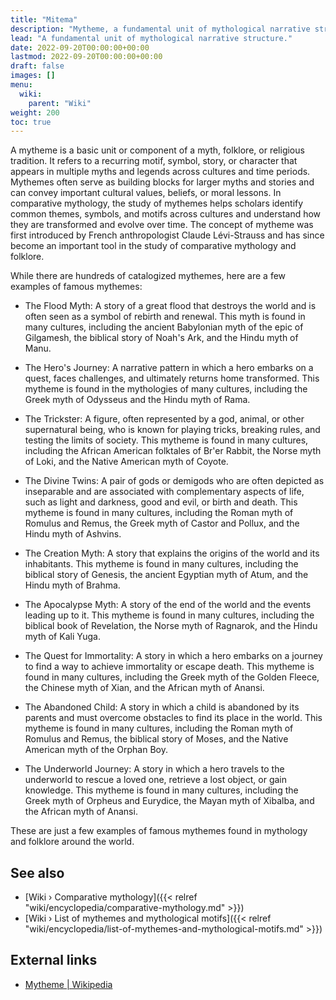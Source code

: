 ```yaml
---
title: "Mitema"
description: "Mytheme, a fundamental unit of mythological narrative structure."
lead: "A fundamental unit of mythological narrative structure."
date: 2022-09-20T00:00:00+00:00
lastmod: 2022-09-20T00:00:00+00:00
draft: false
images: []
menu:
  wiki:
    parent: "Wiki"
weight: 200
toc: true
---
```


A mytheme is a basic unit or component of a myth, folklore, or religious tradition. It refers to a recurring motif, symbol, story, or character that appears in multiple myths and legends across cultures and time periods. Mythemes often serve as building blocks for larger myths and stories and can convey important cultural values, beliefs, or moral lessons. In comparative mythology, the study of mythemes helps scholars identify common themes, symbols, and motifs across cultures and understand how they are transformed and evolve over time. The concept of mytheme was first introduced by French anthropologist Claude Lévi-Strauss and has since become an important tool in the study of comparative mythology and folklore.

While there are hundreds of catalogized mythemes, here are a few examples of famous mythemes:

- The Flood Myth: A story of a great flood that destroys the world and is often seen as a symbol of rebirth and renewal. This myth is found in many cultures, including the ancient Babylonian myth of the epic of Gilgamesh, the biblical story of Noah's Ark, and the Hindu myth of Manu.

- The Hero's Journey: A narrative pattern in which a hero embarks on a quest, faces challenges, and ultimately returns home transformed. This mytheme is found in the mythologies of many cultures, including the Greek myth of Odysseus and the Hindu myth of Rama.

- The Trickster: A figure, often represented by a god, animal, or other supernatural being, who is known for playing tricks, breaking rules, and testing the limits of society. This mytheme is found in many cultures, including the African American folktales of Br'er Rabbit, the Norse myth of Loki, and the Native American myth of Coyote.

- The Divine Twins: A pair of gods or demigods who are often depicted as inseparable and are associated with complementary aspects of life, such as light and darkness, good and evil, or birth and death. This mytheme is found in many cultures, including the Roman myth of Romulus and Remus, the Greek myth of Castor and Pollux, and the Hindu myth of Ashvins.

- The Creation Myth: A story that explains the origins of the world and its inhabitants. This mytheme is found in many cultures, including the biblical story of Genesis, the ancient Egyptian myth of Atum, and the Hindu myth of Brahma.

- The Apocalypse Myth: A story of the end of the world and the events leading up to it. This mytheme is found in many cultures, including the biblical book of Revelation, the Norse myth of Ragnarok, and the Hindu myth of Kali Yuga.

- The Quest for Immortality: A story in which a hero embarks on a journey to find a way to achieve immortality or escape death. This mytheme is found in many cultures, including the Greek myth of the Golden Fleece, the Chinese myth of Xian, and the African myth of Anansi.

- The Abandoned Child: A story in which a child is abandoned by its parents and must overcome obstacles to find its place in the world. This mytheme is found in many cultures, including the Roman myth of Romulus and Remus, the biblical story of Moses, and the Native American myth of the Orphan Boy.

- The Underworld Journey: A story in which a hero travels to the underworld to rescue a loved one, retrieve a lost object, or gain knowledge. This mytheme is found in many cultures, including the Greek myth of Orpheus and Eurydice, the Mayan myth of Xibalba, and the African myth of Anansi.

These are just a few examples of famous mythemes found in mythology and folklore around the world.

## See also

- [Wiki › Comparative mythology]({{< relref "wiki/encyclopedia/comparative-mythology.md" >}})
- [Wiki › List of mythemes and mythological motifs]({{< relref "wiki/encyclopedia/list-of-mythemes-and-mythological-motifs.md" >}})

## External links

- [Mytheme | Wikipedia](https://en.wikipedia.org/wiki/Mytheme)
